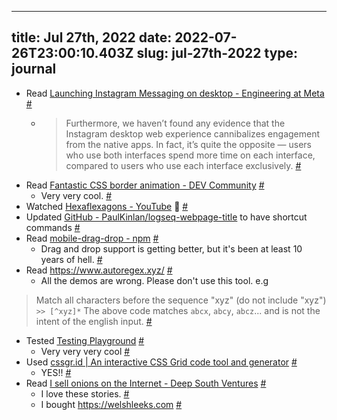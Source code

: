 
---
title: Jul 27th, 2022 
date: 2022-07-26T23:00:10.403Z
slug: jul-27th-2022
type: journal
---
* Read [Launching Instagram Messaging on desktop - Engineering at Meta](https://engineering.fb.com/2022/07/26/web/launching-instagram-messaging-on-desktop/) [#](#62ea79ac-71f5-494b-b181-0dd4238ffc75)<a name="62ea79ac-71f5-494b-b181-0dd4238ffc75"></a>
  * > Furthermore, we haven’t found any evidence that the Instagram desktop web experience cannibalizes engagement from the native apps. In fact, it’s quite the opposite — users who use both interfaces spend more time on each interface, compared to users who use each interface exclusively. [#](#62ea79ac-d3ec-4a43-8a73-810b02fafba1)<a name="62ea79ac-d3ec-4a43-8a73-810b02fafba1"></a>
* Read [Fantastic CSS border animation - DEV Community](https://dev.to/chokcoco/fantastic-css-border-animation-5166) [#](#62ea79ac-b48d-4857-8c35-bb16fe3de884)<a name="62ea79ac-b48d-4857-8c35-bb16fe3de884"></a>
  * Very very cool. [#](#62ea79ac-ecbc-4548-bf96-947ccfbc6e15)<a name="62ea79ac-ecbc-4548-bf96-947ccfbc6e15"></a>
* Watched [Hexaflexagons - YouTube](https://www.youtube.com/watch?v=VIVIegSt81k&list=PLaNzoFtkQ7rbt5ac9qdi76iNKuqZWQkB3) 🤯 [#](#62ea79ac-5b1b-4b91-bb16-b3ec8b36f927)<a name="62ea79ac-5b1b-4b91-bb16-b3ec8b36f927"></a>
* Updated [GitHub - PaulKinlan/logseq-webpage-title](https://github.com/PaulKinlan/logseq-webpage-title) to have shortcut commands [#](#62ea79ac-ed16-4459-9a32-5c128ab4e075)<a name="62ea79ac-ed16-4459-9a32-5c128ab4e075"></a>
* Read [mobile-drag-drop - npm](https://www.npmjs.com/package/mobile-drag-drop) [#](#62ea79ac-df95-45a7-90fd-438da7c8ea50)<a name="62ea79ac-df95-45a7-90fd-438da7c8ea50"></a>
  * Drag and drop support is getting better, but it's been at least 10 years of hell. [#](#62ea79ac-6025-4af1-8bfe-7cc05c7080fb)<a name="62ea79ac-6025-4af1-8bfe-7cc05c7080fb"></a>
* Read https://www.autoregex.xyz/ [#](#62ea79ac-adcd-4ac2-8b58-f6726ee4b59a)<a name="62ea79ac-adcd-4ac2-8b58-f6726ee4b59a"></a>
  * All the demos are wrong. Please don't use this tool. e.g 
> Match all characters before the sequence "xyz" (do not include "xyz")
 `>> [^xyz]*`
The above code matches `abcx`, `abcy`, `abcz`... and is not the intent of the english input. [#](#62ea79ac-5620-4446-a5cd-66dda3dee5c1)<a name="62ea79ac-5620-4446-a5cd-66dda3dee5c1"></a>
* Tested [Testing Playground](https://testing-playground.com/) [#](#62ea79ac-9aa7-4fb1-9e9d-e571a95f175c)<a name="62ea79ac-9aa7-4fb1-9e9d-e571a95f175c"></a>
  * Very very very cool [#](#62ea79ac-30bc-4773-bc0d-d7e10dd4b717)<a name="62ea79ac-30bc-4773-bc0d-d7e10dd4b717"></a>
* Used [cssgr.id | An interactive CSS Grid code tool and generator](https://cssgr.id/) [#](#62ea79ac-a5f3-4f5f-871d-fded8e9ca33d)<a name="62ea79ac-a5f3-4f5f-871d-fded8e9ca33d"></a>
  * YES!! [#](#62ea79ac-7064-4083-8d99-bf7e34ef6a78)<a name="62ea79ac-7064-4083-8d99-bf7e34ef6a78"></a>
* Read [I sell onions on the Internet - Deep South Ventures](https://www.deepsouthventures.com/i-sell-onions-on-the-internet/) [#](#62ea79ac-4a7a-4516-a3ea-f4696d0698db)<a name="62ea79ac-4a7a-4516-a3ea-f4696d0698db"></a>
  * I love these stories. [#](#62ea79ac-fe29-4aa7-ae1c-41ba465a2855)<a name="62ea79ac-fe29-4aa7-ae1c-41ba465a2855"></a>
  * I bought https://welshleeks.com [#](#62ea79ac-3a92-4d00-a996-9ad5a733e348)<a name="62ea79ac-3a92-4d00-a996-9ad5a733e348"></a>

